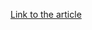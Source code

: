 [Link to the article](https://cybersecuritynews.com/atpc-cyber-forum-to-focus-on-next-generation-cybersecurity/)
